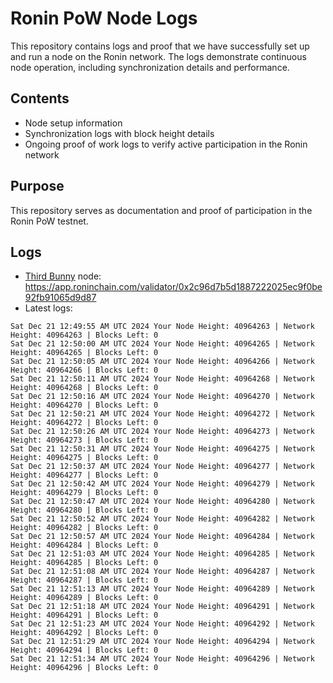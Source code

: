 # Ronin PoW Node Logs

This repository contains logs and proof that we have successfully set up and run a node on the Ronin network. The logs demonstrate continuous node operation, including synchronization details and performance.

## Contents

- Node setup information
- Synchronization logs with block height details
- Ongoing proof of work logs to verify active participation in the Ronin network

## Purpose

This repository serves as documentation and proof of participation in the Ronin PoW testnet.

## Logs

- [Third Bunny](https://thirdbunny.xyz/) node: https://app.roninchain.com/validator/0x2c96d7b5d1887222025ec9f0be92fb91065d9d87
- Latest logs:
```
Sat Dec 21 12:49:55 AM UTC 2024 Your Node Height: 40964263 | Network Height: 40964263 | Blocks Left: 0
Sat Dec 21 12:50:00 AM UTC 2024 Your Node Height: 40964265 | Network Height: 40964265 | Blocks Left: 0
Sat Dec 21 12:50:05 AM UTC 2024 Your Node Height: 40964266 | Network Height: 40964266 | Blocks Left: 0
Sat Dec 21 12:50:11 AM UTC 2024 Your Node Height: 40964268 | Network Height: 40964268 | Blocks Left: 0
Sat Dec 21 12:50:16 AM UTC 2024 Your Node Height: 40964270 | Network Height: 40964270 | Blocks Left: 0
Sat Dec 21 12:50:21 AM UTC 2024 Your Node Height: 40964272 | Network Height: 40964272 | Blocks Left: 0
Sat Dec 21 12:50:26 AM UTC 2024 Your Node Height: 40964273 | Network Height: 40964273 | Blocks Left: 0
Sat Dec 21 12:50:31 AM UTC 2024 Your Node Height: 40964275 | Network Height: 40964275 | Blocks Left: 0
Sat Dec 21 12:50:37 AM UTC 2024 Your Node Height: 40964277 | Network Height: 40964277 | Blocks Left: 0
Sat Dec 21 12:50:42 AM UTC 2024 Your Node Height: 40964279 | Network Height: 40964279 | Blocks Left: 0
Sat Dec 21 12:50:47 AM UTC 2024 Your Node Height: 40964280 | Network Height: 40964280 | Blocks Left: 0
Sat Dec 21 12:50:52 AM UTC 2024 Your Node Height: 40964282 | Network Height: 40964282 | Blocks Left: 0
Sat Dec 21 12:50:57 AM UTC 2024 Your Node Height: 40964284 | Network Height: 40964284 | Blocks Left: 0
Sat Dec 21 12:51:03 AM UTC 2024 Your Node Height: 40964285 | Network Height: 40964285 | Blocks Left: 0
Sat Dec 21 12:51:08 AM UTC 2024 Your Node Height: 40964287 | Network Height: 40964287 | Blocks Left: 0
Sat Dec 21 12:51:13 AM UTC 2024 Your Node Height: 40964289 | Network Height: 40964289 | Blocks Left: 0
Sat Dec 21 12:51:18 AM UTC 2024 Your Node Height: 40964291 | Network Height: 40964291 | Blocks Left: 0
Sat Dec 21 12:51:23 AM UTC 2024 Your Node Height: 40964292 | Network Height: 40964292 | Blocks Left: 0
Sat Dec 21 12:51:29 AM UTC 2024 Your Node Height: 40964294 | Network Height: 40964294 | Blocks Left: 0
Sat Dec 21 12:51:34 AM UTC 2024 Your Node Height: 40964296 | Network Height: 40964296 | Blocks Left: 0
```
